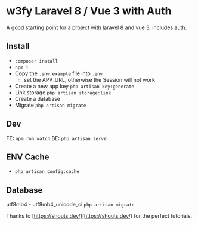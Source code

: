 
# w3fy Laravel 8 / Vue 3 with Auth
A good starting point for a project with laravel 8 and vue 3, includes auth.

## Install
- `composer install`
- `npm i`
- Copy the `.env.example` file into `.env`
    - set the APP_URL, otherwise the Session will not work
- Create a new app key `php artisan key:generate`
- Link storage `php artisan storage:link`
- Create a database
- Migrate `php artisan migrate`

## Dev
FE: `npm run watch`
BE: `php artisan serve`

## ENV Cache
- `php artisan config:cache`

## Database
utf8mb4 - utf8mb4_unicode_ci
`php artisan migrate`

Thanks to [https://shouts.dev/](https://shouts.dev/) for the perfect tutorials.

